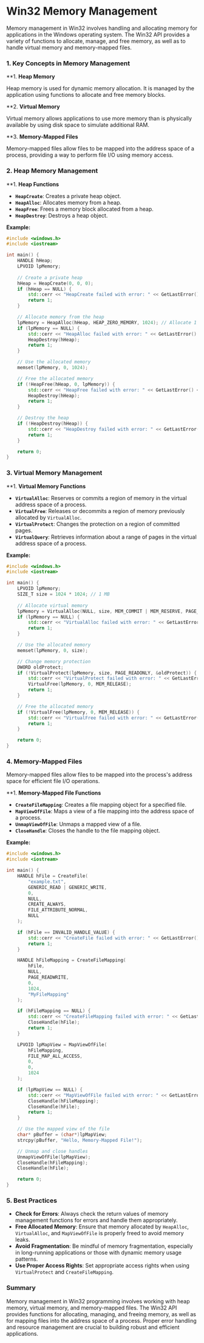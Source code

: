 # **Win32 Memory Management**

Memory management in Win32 involves handling and allocating memory for applications in the Windows operating system. The Win32 API provides a variety of functions to allocate, manage, and free memory, as well as to handle virtual memory and memory-mapped files.

### **1. Key Concepts in Memory Management**

**1. **Heap Memory**

Heap memory is used for dynamic memory allocation. It is managed by the application using functions to allocate and free memory blocks.

**2. **Virtual Memory**

Virtual memory allows applications to use more memory than is physically available by using disk space to simulate additional RAM.

**3. **Memory-Mapped Files**

Memory-mapped files allow files to be mapped into the address space of a process, providing a way to perform file I/O using memory access.

### **2. Heap Memory Management**

**1. **Heap Functions**

- **`HeapCreate`**: Creates a private heap object.
- **`HeapAlloc`**: Allocates memory from a heap.
- **`HeapFree`**: Frees a memory block allocated from a heap.
- **`HeapDestroy`**: Destroys a heap object.

**Example:**

```cpp
#include <windows.h>
#include <iostream>

int main() {
    HANDLE hHeap;
    LPVOID lpMemory;
    
    // Create a private heap
    hHeap = HeapCreate(0, 0, 0);
    if (hHeap == NULL) {
        std::cerr << "HeapCreate failed with error: " << GetLastError() << std::endl;
        return 1;
    }

    // Allocate memory from the heap
    lpMemory = HeapAlloc(hHeap, HEAP_ZERO_MEMORY, 1024); // Allocate 1 KB
    if (lpMemory == NULL) {
        std::cerr << "HeapAlloc failed with error: " << GetLastError() << std::endl;
        HeapDestroy(hHeap);
        return 1;
    }

    // Use the allocated memory
    memset(lpMemory, 0, 1024);

    // Free the allocated memory
    if (!HeapFree(hHeap, 0, lpMemory)) {
        std::cerr << "HeapFree failed with error: " << GetLastError() << std::endl;
        HeapDestroy(hHeap);
        return 1;
    }

    // Destroy the heap
    if (!HeapDestroy(hHeap)) {
        std::cerr << "HeapDestroy failed with error: " << GetLastError() << std::endl;
        return 1;
    }

    return 0;
}
```

### **3. Virtual Memory Management**

**1. **Virtual Memory Functions**

- **`VirtualAlloc`**: Reserves or commits a region of memory in the virtual address space of a process.
- **`VirtualFree`**: Releases or decommits a region of memory previously allocated by `VirtualAlloc`.
- **`VirtualProtect`**: Changes the protection on a region of committed pages.
- **`VirtualQuery`**: Retrieves information about a range of pages in the virtual address space of a process.

**Example:**

```cpp
#include <windows.h>
#include <iostream>

int main() {
    LPVOID lpMemory;
    SIZE_T size = 1024 * 1024; // 1 MB
    
    // Allocate virtual memory
    lpMemory = VirtualAlloc(NULL, size, MEM_COMMIT | MEM_RESERVE, PAGE_READWRITE);
    if (lpMemory == NULL) {
        std::cerr << "VirtualAlloc failed with error: " << GetLastError() << std::endl;
        return 1;
    }

    // Use the allocated memory
    memset(lpMemory, 0, size);

    // Change memory protection
    DWORD oldProtect;
    if (!VirtualProtect(lpMemory, size, PAGE_READONLY, &oldProtect)) {
        std::cerr << "VirtualProtect failed with error: " << GetLastError() << std::endl;
        VirtualFree(lpMemory, 0, MEM_RELEASE);
        return 1;
    }

    // Free the allocated memory
    if (!VirtualFree(lpMemory, 0, MEM_RELEASE)) {
        std::cerr << "VirtualFree failed with error: " << GetLastError() << std::endl;
        return 1;
    }

    return 0;
}
```

### **4. Memory-Mapped Files**

Memory-mapped files allow files to be mapped into the process's address space for efficient file I/O operations.

**1. **Memory-Mapped File Functions**

- **`CreateFileMapping`**: Creates a file mapping object for a specified file.
- **`MapViewOfFile`**: Maps a view of a file mapping into the address space of a process.
- **`UnmapViewOfFile`**: Unmaps a mapped view of a file.
- **`CloseHandle`**: Closes the handle to the file mapping object.

**Example:**

```cpp
#include <windows.h>
#include <iostream>

int main() {
    HANDLE hFile = CreateFile(
        "example.txt",
        GENERIC_READ | GENERIC_WRITE,
        0,
        NULL,
        CREATE_ALWAYS,
        FILE_ATTRIBUTE_NORMAL,
        NULL
    );

    if (hFile == INVALID_HANDLE_VALUE) {
        std::cerr << "CreateFile failed with error: " << GetLastError() << std::endl;
        return 1;
    }

    HANDLE hFileMapping = CreateFileMapping(
        hFile,
        NULL,
        PAGE_READWRITE,
        0,
        1024,
        "MyFileMapping"
    );

    if (hFileMapping == NULL) {
        std::cerr << "CreateFileMapping failed with error: " << GetLastError() << std::endl;
        CloseHandle(hFile);
        return 1;
    }

    LPVOID lpMapView = MapViewOfFile(
        hFileMapping,
        FILE_MAP_ALL_ACCESS,
        0,
        0,
        1024
    );

    if (lpMapView == NULL) {
        std::cerr << "MapViewOfFile failed with error: " << GetLastError() << std::endl;
        CloseHandle(hFileMapping);
        CloseHandle(hFile);
        return 1;
    }

    // Use the mapped view of the file
    char* pBuffer = (char*)lpMapView;
    strcpy(pBuffer, "Hello, Memory-Mapped File!");

    // Unmap and close handles
    UnmapViewOfFile(lpMapView);
    CloseHandle(hFileMapping);
    CloseHandle(hFile);

    return 0;
}
```

### **5. Best Practices**

- **Check for Errors**: Always check the return values of memory management functions for errors and handle them appropriately.
- **Free Allocated Memory**: Ensure that memory allocated by `HeapAlloc`, `VirtualAlloc`, and `MapViewOfFile` is properly freed to avoid memory leaks.
- **Avoid Fragmentation**: Be mindful of memory fragmentation, especially in long-running applications or those with dynamic memory usage patterns.
- **Use Proper Access Rights**: Set appropriate access rights when using `VirtualProtect` and `CreateFileMapping`.

### **Summary**

Memory management in Win32 programming involves working with heap memory, virtual memory, and memory-mapped files. The Win32 API provides functions for allocating, managing, and freeing memory, as well as for mapping files into the address space of a process. Proper error handling and resource management are crucial to building robust and efficient applications.